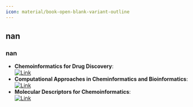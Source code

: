 ```yaml
---
icon: material/book-open-blank-variant-outline
---
```



## **nan**
### **nan**
- **Chemoinformatics for Drug Discovery**:   
	[![Link](https://img.shields.io/badge/Link-offline-red?style=for-the-badge&logo=xamarin&logoColor=red)](https://onlinelibrary.wiley.com/doi/book/10.1002/9781118742785)  
- **Computational Approaches in Cheminformatics and Bioinformatics**:   
	[![Link](https://img.shields.io/badge/Link-online-brightgreen?style=for-the-badge&logo=cachet&logoColor=65FF8F)](https://books.google.com/books/about/Computational_Approaches_in_Cheminformat.html?id=bLqV4rYQoYsC)  
- **Molecular Descriptors for Chemoinformatics**:   
	[![Link](https://img.shields.io/badge/Link-offline-red?style=for-the-badge&logo=xamarin&logoColor=red)](https://onlinelibrary.wiley.com/doi/book/10.1002/9783527628766)  
